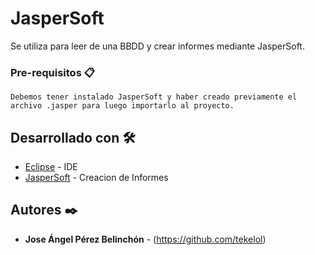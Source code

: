 # JasperSoft

 Se utiliza para leer de una BBDD y crear informes mediante JasperSoft. 

### Pre-requisitos 📋

```
Debemos tener instalado JasperSoft y haber creado previamente el archivo .jasper para luego importarlo al proyecto.

```
## Desarrollado con 🛠️

* [Eclipse](https://www.eclipse.org/) - IDE
* [JasperSoft](https://community.jaspersoft.com/">JasperSoft) - Creacion de Informes

## Autores ✒️

* **Jose Ángel Pérez Belinchón** - (https://github.com/tekelol)

